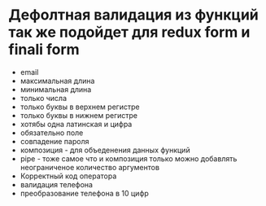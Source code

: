 # Дефолтная валидация из функций так же подойдет для redux form и finali form
- email
- максимальная длина
- минимальная длина
- только числа
- только буквы в верхнем регистре
- только буквы в нижнем регистре
- хотябы одна латинская и цифра
- обязательно поле
- совпадение пароля
- композиция - для объеденения данных функций
- pipe - тоже самое что и композиция только можно добавлять неограниченое количество аргументов
- Корректный код оператора
- валидация телефона
- преобразование телефона в 10 цифр

